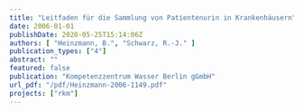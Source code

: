 ```yaml
---
title: "Leitfaden für die Sammlung von Patientenurin in Krankenhäusern"
date: 2006-01-01
publishDate: 2020-05-25T15:14:06Z
authors: [ "Heinzmann, B.", "Schwarz, R.-J." ]
publication_types: ["4"]
abstract: ""
featured: false
publication: "Kompetenzzentrum Wasser Berlin gGmbH"
url_pdf: "/pdf/Heinzmann-2006-1149.pdf"
projects: ["rkm"]
---
```


